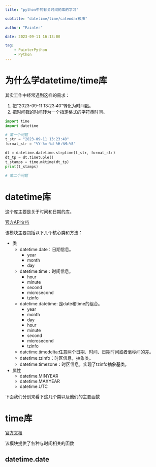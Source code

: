 ```yaml
---
title: "python中的有关时间的库的学习"

subtitle: "datetime/time/calendar模块"

author: "Painter"

date: 2023-09-11 16:13:00

tag:
    - PainterPython
    - Python
---
```


# 为什么学datetime/time库

其实工作中经常遇到这样的需求：

1. 把"2023-09-11 13:23:40"转化为时间戳。
2. 把时间戳的时间转为一个指定格式的字符串时间。

```python
import time
import datetime

# 第一个问题
t_str = "2023-09-11 13:23:40"
format_str = "%Y-%m-%d %H:%M:%S"

dt = datetime.datetime.strptime(t_str, format_str)
dt_tp = dt.timetuple()
t_stamps = time.mktime(dt_tp)
print(t_stamps)

# 第二个问题
```

# datetime库

这个库主要是关于时间和日期的库。

[官方API文档](https://docs.python.org/3/library/datetime.html)

该模块主要包括以下几个核心类和方法：

- 类
  - datetime.date：日期信息。
    - year
    - month
    - day
  - datetime.time：时间信息。
    - hour
    - minute
    - second
    - microsecond
    - tzinfo
  - datetime.datetime: 是date和time的组合。
    - year
    - month
    - day
    - hour
    - minute
    - second
    - microsecond
    - tzinfo
  - datetime.timedelta:任意两个日期、时间、日期时间或者毫秒间的差。
  - datetime.tzinfo：时区信息，抽象类。
  - datetime.timezone：时区信息，实现了tzinfo抽象基类。
- 属性
  - datetime.MINYEAR
  - datetime.MAXYEAR
  - datetime.UTC

下面我们分别来看下这几个类以及他们的主要函数

# time库

[官方文档](https://docs.python.org/3/library/time.html)

该模块提供了各种与时间相关的函数

## datetime.date
